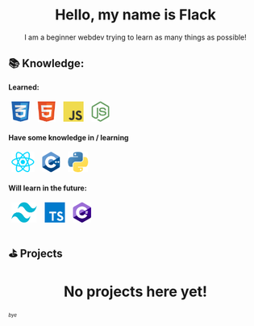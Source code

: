 <h1 align="center">Hello, my name is Flack</h1>
<p align="center">I am a beginner webdev trying to learn as many things as possible!</p>

## 📚 Knowledge:
**Learned:**
<p>
  <img src="https://raw.githubusercontent.com/FlackCode/Flack/main/icons/css.png" height="40" style="vertical-align:down; margin:6px" alt="CSS" title="CSS">
  <img src="https://raw.githubusercontent.com/FlackCode/Flack/main/icons/html.png" height="40" style="vertical-align:down; margin:6px" alt="HTML" title="HTML">
  <img src="https://raw.githubusercontent.com/FlackCode/Flack/main/icons/javascript.png" height="40" style="vertical-align:down; margin:6px" alt="JavaScript" title="JavaScript">
  <img src="https://raw.githubusercontent.com/FlackCode/Flack/main/icons/node.png" height="40" style="vertical-align:down; margin:6px" alt="NODE" title="NODE">

</p>

**Have some knowledge in / learning**
<p>
  <img src="https://raw.githubusercontent.com/FlackCode/Flack/main/icons/react.png" height="40" style="vertical-align:down; margin:6px" alt="REACT" title="REACT">
  <img src="https://raw.githubusercontent.com/FlackCode/Flack/main/icons/cpp.png" height="40" style="vertical-align:down; margin:6px" alt="C++" title="C++">
  <img src="https://raw.githubusercontent.com/FlackCode/Flack/main/icons/python.png" height="40" style="vertical-align:down; margin:6px" alt="PYTHON" title="PYTHON">

</p>

**Will learn in the future:**
<p>
  <img src="https://raw.githubusercontent.com/FlackCode/Flack/main/icons/tailwind.png" width="50" height="40" style="vertical-align:down; margin:6px" alt="TAILWIND" title="TAILWIND">
  <img src="https://raw.githubusercontent.com/FlackCode/Flack/main/icons/typescript.png" height="40" style="vertical-align:down; margin:6px" alt="TYPESCRIPT" title="TYPESCRIPT">
  <img src="https://raw.githubusercontent.com/FlackCode/Flack/main/icons/csharp.png" height="40" style="vertical-align:down; margin:6px" alt="CSHARP" title="CSHARP">
</p>

## ⛳️ Projects
<h1 align="center">No projects here yet!</h1>

<sup ><sub>*bye*</sub></sup>
